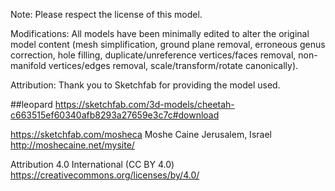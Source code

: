 Note: Please respect the license of this model.

Modifications: All models have been minimally edited to alter the original model content (mesh simplification, ground plane removal, erroneous genus correction, hole filling, duplicate/unreference vertices/faces removal, non-manifold vertices/edges removal, scale/transform/rotate canonically).

Attribution: Thank you to Sketchfab for providing the model used.

##leopard
https://sketchfab.com/3d-models/cheetah-c663515ef60340afb8293a27659e3c7c#download

https://sketchfab.com/mosheca
Moshe Caine
Jerusalem, Israel
http://moshecaine.net/mysite/

Attribution 4.0 International (CC BY 4.0)
https://creativecommons.org/licenses/by/4.0/
